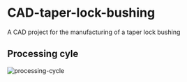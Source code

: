 # CAD-taper-lock-bushing
A CAD project for the manufacturing of a taper lock bushing

## Processing cyle
![processing-cycle](https://octodex.github.com/images/yaktocat.png)


